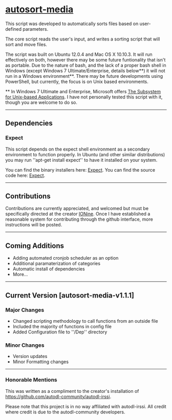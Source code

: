 # [autosort-media](https://github.com/Unholy-Scripts/autosort-media)

This script was developed to automatically sorts files based on user-defined parameters.

The core script reads the user's input, and writes a sorting script that will sort and move files.

The script was built on Ubuntu 12.0.4 and Mac OS X 10.10.3. It will run effectively on both, however there may be some future funtionality that isn't as portable. Due to the nature of bash, and the lack of a proper bash shell in Windows (except Windows 7 Ultimate/Enterprise, details below\*\*) it will not run in a Windows environment\*\*. There may be future developments using PowerShell, but currently, the focus is on Unix based environments. 

\*\* In Windows 7 Ultimate and Enterprise, Microsoft offers [The Subsystem for Unix-based Applications](https://technet.microsoft.com/en-us/library/cc771470.aspx). I have not personally tested this script with it, though you are welcome to do so. 

***

## Dependencies

### Expect

This script depends on the expect shell environment as a secondary environment to function properly. In Ubuntu (and other similar distributions) you may run ''apt-get install expect'' to have it installed on your system.

You can find the binary installers here: [Expect](http://www.activestate.com/activetcl/downloads).
You can find the source code here: [Expect](http://sourceforge.net/projects/expect/).

***

## Contributions 

Contributions are currently appreciated, and welcomed but must be specifically directed at the creator [IONine](https://github.com/IOnine). Once I have established a reasonable system for contributing through the github interface, more instructions will be posted.

***

## Coming Additions

* Adding automated cronjob scheduler as an option
* Additional paramaterization of categories
* Automatic install of dependencies
* More...

***

## Current Version [autosort-media-v1.1.1]

### Major Changes
  * Changed scripting methodology to call functions from an outside file
  * Included the majority of functions in config file
  * Added Configuration file to ''/Dep'' directory

### Minor Changes
  * Version updates
  * Minor Formatting changes

***

### Honorable Mentions

This was written as a compliment to the creator's installation of https://github.com/autodl-community/autodl-irssi.

Please note that this project is in no way affiliated with autodl-irssi. All credit where credit is due to the 
autodl-community developers.



